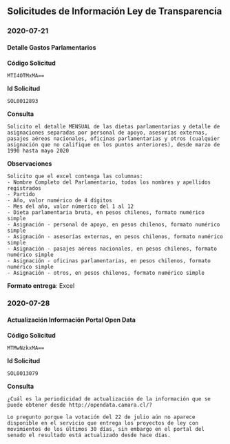 ## Solicitudes de Información Ley de Transparencia

### 2020-07-21

#### Detalle Gastos Parlamentarios

**Código Solicitud**
```
MTI4OTMxMA==
```

**Id Solicitud**
```
SOL0012893
```

**Consulta**
```
Solicito el detalle MENSUAL de las dietas parlamentarias y detalle de asignaciones separadas por personal de apoyo, asesorías externas, pasajes aéreos nacionales, oficinas parlamentarias y otros (cualquier asignación que no califique en los puntos anteriores), desde marzo de 1990 hasta mayo 2020
```

**Observaciones**
``` 
Solicito que el excel contenga las columnas:
- Nombre Completo del Parlamentario, todos los nombres y apellidos registrados
- Partido
- Año, valor numérico de 4 dígitos
- Mes del año, valor númerico del 1 al 12
- Dieta parlamentaria bruta, en pesos chilenos, formato numérico simple
- Asignación - personal de apoyo, en pesos chilenos, formato numérico simple
- Asignación - asesorías externas, en pesos chilenos, formato numérico simple
- Asignación - pasajes aéreos nacionales, en pesos chilenos, formato numérico simple
- Asignación - oficinas parlamentarias, en pesos chilenos, formato numérico simple
- Asignación - otros, en pesos chilenos, formato numérico simple
```

**Formato entrega**: Excel

### 2020-07-28

#### Actualización Información Portal Open Data 

**Código Solicitud**
```
MTMwNzkxMA==
```

**Id Solicitud**
```
SOL0013079
```

**Consulta**
```
¿Cuál es la periodicidad de actualización de la información que se puede obtener desde http://opendata.camara.cl/?

Lo pregunto porque la votación del 22 de julio aún no aparece disponible en el servicio que entrega los proyectos de ley con movimientos de los últimos 30 días, sin embargo en el portal del senado el resultado está actualizado desde hace días.
```
